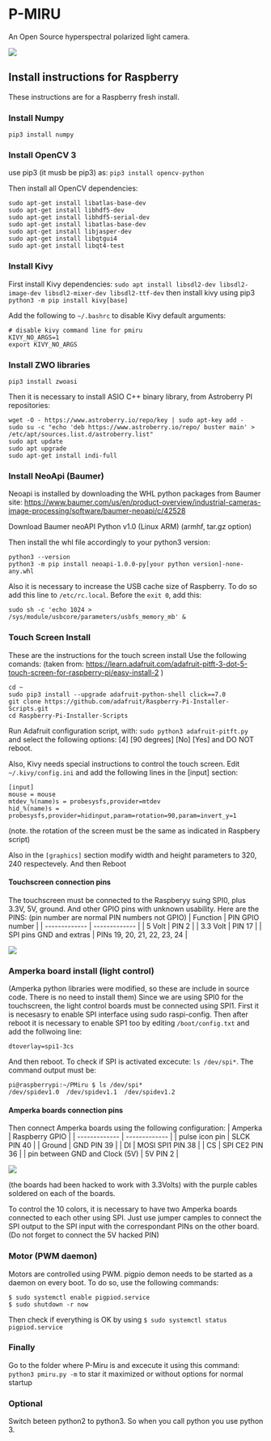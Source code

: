 # P-MIRU
An Open Source hyperspectral polarized light camera. 

![](https://i.ibb.co/4tCZpwy/img-20210320-wa0007.jpg)

## Install instructions for Raspberry

These instructions are for a Raspberry fresh install. 

### Install Numpy
`pip3 install numpy`

### Install OpenCV 3
use pip3 (it musb be pip3) as: 
`pip3 install opencv-python`

Then install all OpenCV dependencies:
```
sudo apt-get install libatlas-base-dev
sudo apt-get install libhdf5-dev
sudo apt-get install libhdf5-serial-dev
sudo apt-get install libatlas-base-dev
sudo apt-get install libjasper-dev
sudo apt-get install libqtgui4 
sudo apt-get install libqt4-test
```

### Install Kivy
First install Kivy dependencies: 
`sudo apt install libsdl2-dev libsdl2-image-dev libsdl2-mixer-dev libsdl2-ttf-dev`
then install kivy using pip3 
`python3 -m pip install kivy[base] `

Add the following to `~/.bashrc` to disable Kivy default arguments:
```
# disable kivy command line for pmiru
KIVY_NO_ARGS=1
export KIVY_NO_ARGS
```

### Install ZWO libraries
`pip3 install zwoasi`

Then it is necessary to install ASIO C++ binary library, from Astroberry PI repositories:
```
wget -O - https://www.astroberry.io/repo/key | sudo apt-key add -
sudo su -c "echo 'deb https://www.astroberry.io/repo/ buster main' > /etc/apt/sources.list.d/astroberry.list"
sudo apt update
sudo apt upgrade
sudo apt-get install indi-full
```

### Install NeoApi (Baumer) 
Neoapi is installed by downloading the WHL python packages from Baumer site: 
https://www.baumer.com/us/en/product-overview/industrial-cameras-image-processing/software/baumer-neoapi/c/42528

Download Baumer neoAPI Python v1.0 (Linux ARM)  (armhf, tar.gz option)

Then install the whl file accordingly to your python3 version:
```
python3 --version
python3 -m pip install neoapi-1.0.0-py[your python version]-none-any.whl
```

Also it is necessary to increase the USB cache size of Raspberry. To do so add this line to `/etc/rc.local`. Before the `exit 0`, add this: 
```
sudo sh -c 'echo 1024 > /sys/module/usbcore/parameters/usbfs_memory_mb' &
```

### Touch Screen Install
These are the instructions for the touch screen install
Use the following comands:  (taken from: https://learn.adafruit.com/adafruit-pitft-3-dot-5-touch-screen-for-raspberry-pi/easy-install-2 )
```
cd ~
sudo pip3 install --upgrade adafruit-python-shell click==7.0
git clone https://github.com/adafruit/Raspberry-Pi-Installer-Scripts.git
cd Raspberry-Pi-Installer-Scripts
```

Run Adafruit configuration script, with:
`sudo python3 adafruit-pitft.py `
and select the following options:
[4] [90 degrees] [No] [Yes] and DO NOT reboot. 

Also, Kivy needs special instructions to control the touch screen. 
Edit `~/.kivy/config.ini` and add the following lines in the [input] section:
```
[input]
mouse = mouse
mtdev_%(name)s = probesysfs,provider=mtdev
hid_%(name)s = probesysfs,provider=hidinput,param=rotation=90,param=invert_y=1
```

(note. the rotation of the screen must be the same as indicated in Raspbery script) 

Also in the `[graphics]` section modify width and height parameters to 320, 240 respectevely.
And then Reboot

#### Touchscreen connection pins
The touchscreen must be connected to the Raspberyy suing SPI0, plus 3.3V, 5V, ground. 
And other GPIO pins with unknown usability. Here are the PINS: 
(pin number are normal PIN numbers not GPIO)
| Function  | PIN GPIO number |
| ------------- | ------------- |
| 5 Volt   | PIN 2  |
| 3.3 Volt   | PIN 17  |
| SPI pins GND and extras   | PINs 19, 20, 21, 22, 23, 24  |

![](https://maker.pro/storage/g9KLAxU/g9KLAxUiJb9e4Zp1xcxrMhbCDyc3QWPdSunYAoew.png)

### Amperka board install (light control)
(Amperka python libraries were modified, so these are include in source code. There is no need to install them)
Since we are using SPI0 for the touchscreen, the light control boards must be connected using SPI1. 
First it is necesasry to enable SPI interface using sudo raspi-config. Then after reboot it is necessary
to enable SP1 too by editing `/boot/config.txt` and add the follwoing line:

`dtoverlay=spi1-3cs`

And then reboot. 
To check if SPI is activated excecute: `ls /dev/spi*`. The command output must be: 
```
pi@raspberrypi:~/PMiru $ ls /dev/spi*
/dev/spidev1.0  /dev/spidev1.1  /dev/spidev1.2
```

#### Amperka boards connection pins
Then connect Amperka boards using the following configuration: 
| Amperka  | Raspberry GPIO |
| ------------- | ------------- |
| pulse icon pin   | SLCK      PIN 40  |
| Ground   | GND       PIN 39  |
| DI   | MOSI SPI1 PIN 38  |
| CS   | SPI CE2   PIN 36  |
| pin between GND and Clock (5V)   | 5V        PIN 2  |

![](https://maker.pro/storage/g9KLAxU/g9KLAxUiJb9e4Zp1xcxrMhbCDyc3QWPdSunYAoew.png)

(the boards had been hacked to work with 3.3Volts) 
with the purple cables soldered on each of the boards. 

To control the 10 colors, it is necessary to have two Amperka boards connected to each other using SPI.
Just use jumper camples to connect the SPI output to the SPI input with the correspondant PINs on the other board.
(Do not forget to connect the 5V hacked PIN)

### Motor (PWM daemon) 
Motors are controlled using PWM. pigpio demon needs to be started as a daemon on every boot. 
To do so, use the following commands:
```
$ sudo systemctl enable pigpiod.service
$ sudo shutdown -r now
```

Then check if everything is OK by using 
`$ sudo systemctl status pigpiod.service`

### Finally 
Go to the folder where P-Miru is and excecute it using this command: 
`python3 pmiru.py -m` to star it maximized or without options for normal startup

### Optional
Switch beteen python2 to python3. 
So when you call python you use python 3. 
